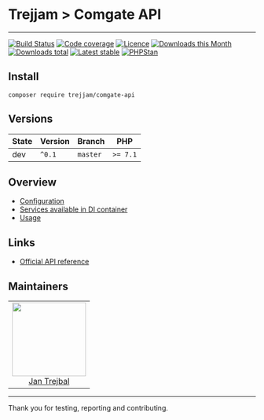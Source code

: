 # Trejjam > Comgate API-----[![Build Status](https://img.shields.io/travis/trejjam/comgate-api.svg?style=flat-square)](https://travis-ci.org/trejjam/comgate-api)[![Code coverage](https://img.shields.io/coveralls/trejjam/comgate-api.svg?style=flat-square)](https://coveralls.io/r/trejjam/comgate-api)[![Licence](https://img.shields.io/packagist/l/trejjam/comgate-api.svg?style=flat-square)](https://packagist.org/packages/trejjam/comgate-api)[![Downloads this Month](https://img.shields.io/packagist/dm/trejjam/comgate-api.svg?style=flat-square)](https://packagist.org/packages/trejjam/comgate-api)[![Downloads total](https://img.shields.io/packagist/dt/trejjam/comgate-api.svg?style=flat-square)](https://packagist.org/packages/trejjam/comgate-api)[![Latest stable](https://img.shields.io/packagist/v/trejjam/comgate-api.svg?style=flat-square)](https://packagist.org/packages/trejjam/comgate-api)[![PHPStan](https://img.shields.io/badge/PHPStan-enabled-brightgreen.svg?style=flat)](https://github.com/phpstan/phpstan)## Install```composer require trejjam/comgate-api```## Versions| State       | Version | Branch   | PHP      ||-------------|---------|----------|----------|| dev         | `^0.1`  | `master` | `>= 7.1` |## Overview- [Configuration](https://github.com/trejjam/comgate-api/blob/master/.docs/README.md#configuration)- [Services available in DI container](https://github.com/trejjam/comgate-api/blob/master/.docs/README.md#services-available-in-di-container)- [Usage](https://github.com/trejjam/comgate-api/blob/master/.docs/README.md#usage)## Links- [Official API reference](http://developer.mailchimp.com/documentation/mailchimp/reference/overview)## Maintainers<table>  <tbody>    <tr>      <td align="center">        <a href="https://github.com/trejjam">            <img width="150" height="150" src="https://avatars2.githubusercontent.com/u/3594540?s=150&v=4">        </a>        </br>        <a href="https://github.com/trejjam">Jan Trejbal</a>      </td>    </tr>  </body></table>-----Thank you for testing, reporting and contributing.